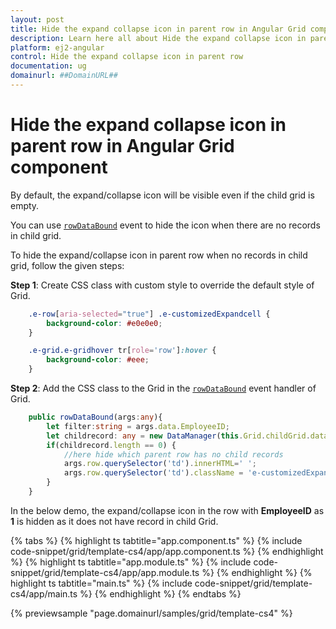 ```yaml
---
layout: post
title: Hide the expand collapse icon in parent row in Angular Grid component | Syncfusion
description: Learn here all about Hide the expand collapse icon in parent row in Syncfusion Angular Grid component of Syncfusion Essential JS 2 and more.
platform: ej2-angular
control: Hide the expand collapse icon in parent row 
documentation: ug
domainurl: ##DomainURL##
---
```


# Hide the expand collapse icon in parent row in Angular Grid component

By default, the expand/collapse icon will be visible even if the child grid is empty.

You can use [`rowDataBound`](https://ej2.syncfusion.com/angular/documentation/api/grid/#rowdatabound) event to hide the icon when there are no records in child grid.

To hide the expand/collapse icon in parent row when no records in child grid, follow the given steps:

**Step 1**: Create CSS class with custom style to override the default style of Grid.

```css
    .e-row[aria-selected="true"] .e-customizedExpandcell {
        background-color: #e0e0e0;
    }

    .e-grid.e-gridhover tr[role='row']:hover {
        background-color: #eee;
    }

```

**Step 2**: Add the CSS class to the Grid in the [`rowDataBound`](https://ej2.syncfusion.com/angular/documentation/api/grid/#rowdatabound-) event handler of Grid.

```typescript
    public rowDataBound(args:any){
        let filter:string = args.data.EmployeeID;
        let childrecord: any = new DataManager(this.Grid.childGrid.dataSource).executeLocal(new Query().where('EmployeeID', 'equal', parseInt(filter), true));
        if(childrecord.length == 0) {
            //here hide which parent row has no child records
            args.row.querySelector('td').innerHTML=' ';
            args.row.querySelector('td').className = 'e-customizedExpandcell';
        }
    }

```

In the below demo, the expand/collapse icon in the row with **EmployeeID** as **1** is hidden as it does not have record in child Grid.

{% tabs %}
{% highlight ts tabtitle="app.component.ts" %}
{% include code-snippet/grid/template-cs4/app/app.component.ts %}
{% endhighlight %}
{% highlight ts tabtitle="app.module.ts" %}
{% include code-snippet/grid/template-cs4/app/app.module.ts %}
{% endhighlight %}
{% highlight ts tabtitle="main.ts" %}
{% include code-snippet/grid/template-cs4/app/main.ts %}
{% endhighlight %}
{% endtabs %}
  
{% previewsample "page.domainurl/samples/grid/template-cs4" %}
